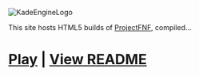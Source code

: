 ![KadeEngineLogo](https://u.cubeupload.com/Aflac/ProjectFNF.png)

This site hosts HTML5 builds of [ProjectFNF](https://github.com/aflacc/ProjectFNF), compiled...

# [Play](nightly/) | [View README](https://github.com/aflacc/ProjectFNF/blob/master/README.md)
